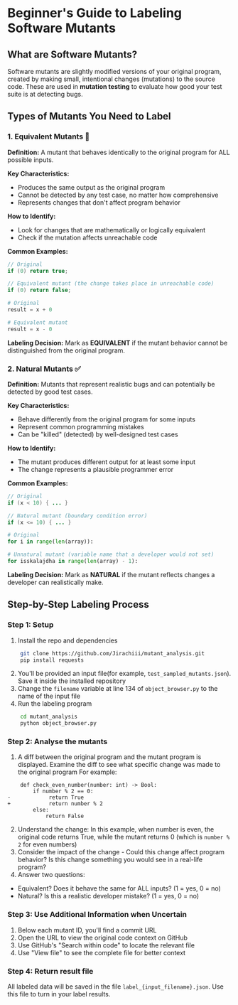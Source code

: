 # Beginner's Guide to Labeling Software Mutants

## What are Software Mutants?

Software mutants are slightly modified versions of your original program, created by making small, intentional changes (mutations) to the source code. These are used in **mutation testing** to evaluate how good your test suite is at detecting bugs.

## Types of Mutants You Need to Label

### 1. Equivalent Mutants 🟰

**Definition:** A mutant that behaves identically to the original program for ALL possible inputs.

**Key Characteristics:**
- Produces the same output as the original program
- Cannot be detected by any test case, no matter how comprehensive
- Represents changes that don't affect program behavior

**How to Identify:**
- Look for changes that are mathematically or logically equivalent
- Check if the mutation affects unreachable code

**Common Examples:**
```java
// Original
if (0) return true;

// Equivalent mutant (the change takes place in unreachable code)
if (0) return false;
```

```python
# Original
result = x + 0

# Equivalent mutant
result = x - 0
```

**Labeling Decision:** Mark as **EQUIVALENT** if the mutant behavior cannot be distinguished from the original program.


### 2. Natural Mutants ✅

**Definition:** Mutants that represent realistic bugs and can potentially be detected by good test cases.

**Key Characteristics:**
- Behave differently from the original program for some inputs
- Represent common programming mistakes
- Can be "killed" (detected) by well-designed test cases

**How to Identify:**
- The mutant produces different output for at least some input
- The change represents a plausible programmer error

**Common Examples:**
```java
// Original
if (x < 10) { ... }

// Natural mutant (boundary condition error)
if (x <= 10) { ... }
```

```python
# Original
for i in range(len(array)):

# Unnatural mutant (variable name that a developer would not set)
for isskalajdha in range(len(array) - 1):
```

**Labeling Decision:** Mark as **NATURAL** if the mutant reflects changes a developer can realistically make.

## Step-by-Step Labeling Process

### Step 1: Setup
1. Install the repo and dependencies
```bash
    git clone https://github.com/Jirachiii/mutant_analysis.git
    pip install requests
```
2. You'll be provided an input file(for example, ```test_sampled_mutants.json```). Save it inside the installed repository
3. Change the ```filename``` variable at line 134 of ```object_browser.py``` to the name of the input file
4. Run the labeling program
```bash
    cd mutant_analysis
    python object_browser.py
```

### Step 2: Analyse the mutants
1. A diff between the original program and the mutant program is displayed. Examine the diff to see what specific change was made to the original program
For example:
```
    def check_even_number(number: int) -> Bool:
        if number % 2 == 0:
-            return True
+            return number % 2
        else:
            return False
```
2. Understand the change: In this example, when number is even, the original code returns True, while the mutant returns 0 (which is ```number % 2``` for even numbers)
3. Consider the impact of the change - Could this change affect program behavior? Is this change something you would see in a real-life program?
4. Answer two questions:
- Equivalent? Does it behave the same for ALL inputs? (1 = yes, 0 = no)
- Natural? Is this a realistic developer mistake? (1 = yes, 0 = no)

### Step 3: Use Additional Information when Uncertain
1. Below each mutant ID, you'll find a commit URL
2. Open the URL to view the original code context on GitHub
3. Use GitHub's "Search within code" to locate the relevant file
4. Use "View file" to see the complete file for better context

### Step 4: Return result file
All labeled data will be saved in the file ```label_{input_filename}.json```. Use this file to turn in your label results.
